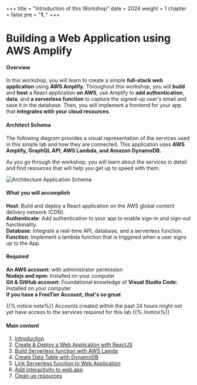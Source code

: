 +++
title = "Introduction of this Workshop"
date = 2024
weight = 1
chapter = false
pre = "<b>1. </b>"
+++

# Building a Web Application using AWS Amplify

#### Overview

In this workshop, you will learn to create a simple **full-stack web application** using **AWS Amplify**. Throughout this workshop, you will **build** and **host** a React application **on AWS**, use Amplify to **add authentication**, **data**, and **a serverless function** to capture the signed-up user's email and save it in the database. Then, you will implement a frontend for your app that **integrates with your cloud resources**.

#### Architect Schema

The following diagram provides a visual representation of the services used in this simple lab and how they are connected. This application uses **AWS Amplify, GraphQL API, AWS Lambda, and Amazon DynamoDB.**

As you go through the workshop, you will learn about the services in detail and find resources that will help you get up to speed with them.

![Architecture Application Schema](/images/workshop-setup/ArchitectureSystem.png?width=90pc)

#### What you will accomplish

**Host**: Build and deploy a React application on the AWS global content delivery network (CDN).  
**Authenticate**: Add authentication to your app to enable sign-in and sign-out functionality.  
**Database**: Integrate a real-time API, database, and a serverless function.  
**Function**: Implement a lambda function that is triggered when a user signs up to the App.

#### Required

**An AWS account:** with administrator permission  
**Nodejs and npm:** Installed on your computer  
**Git & GitHub account:** Foundational knowledge of
**Visual Studio Code:** Installed on your computer  
**If you have a FreeTier Account, that's so great**

{{% notice note%}}
Accounts created within the past 24 hours might not yet have access to the services required for this lab
{{% /notice%}}

#### Main content

1. [Introduction](0-Introdution/)
2. [Create & Deploy a Web Application with ReactJS](1-Create-A-Web-App/)
3. [Build Serverless function with AWS Lamda](2-Build-A-ServerlessFunction-Lamda/)
4. [Create Data Table with DynamoDB](3-Create-Data-Table/)
5. [Link Serverless function to Web Application](4-Link-ServerlessFunction-ToWebApp/)
6. [Add interactivity to web app](5-Add-Interactivity/)
7. [Clean up resources](6-CleanUp/)
 <!-- need to remove parenthesis for path in Hugo 0.88.1 for Windows-->
